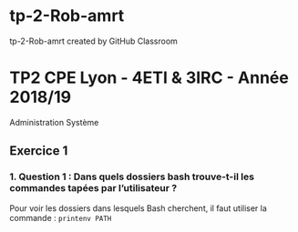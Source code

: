 # tp-2-Rob-amrt
tp-2-Rob-amrt created by GitHub Classroom

# TP2 CPE Lyon - 4ETI & 3IRC - Année 2018/19
Administration Système 

## Exercice 1

### 1. Question 1 : Dans quels dossiers bash trouve-t-il les commandes tapées par l’utilisateur ?

Pour voir les dossiers dans lesquels Bash cherchent, il faut utiliser la commande : `printenv PATH`

